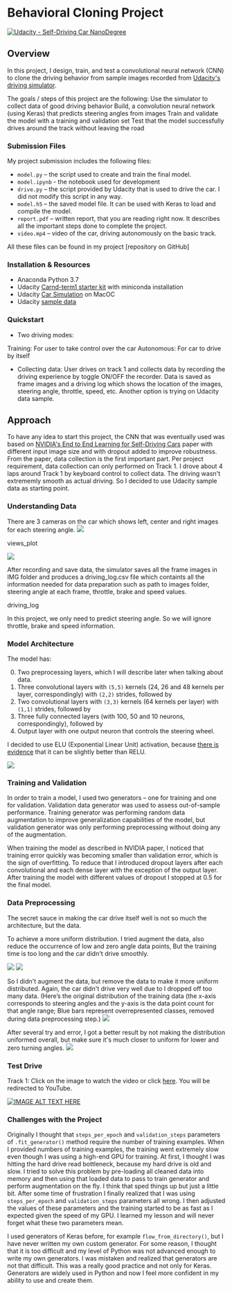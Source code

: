 # Behavioral Cloning Project

[![Udacity - Self-Driving Car NanoDegree](https://s3.amazonaws.com/udacity-sdc/github/shield-carnd.svg)](http://www.udacity.com/drive)

Overview
---


In this project, I design, train, and test a convolutional neural network (CNN) to clone the driving behavior from sample images recorded from [Udacity's driving simulator](https://github.com/udacity/self-driving-car-sim). 

The goals / steps of this project are the following: Use the simulator to collect data of good driving behavior Build, a convolution neural network (using Keras) that predicts steering angles from images Train and validate the model with a training and validation set Test that the model successfully drives around the track without leaving the road


### Submission Files

My project submission includes the following files:

* ```model.py``` – the script used to create and train the final model.
* ```model.ipynb``` - the notebook used for development
* ```drive.py``` – the script provided by Udacity that is used to drive the car. I did not modify this script in any way.
* ```model.h5``` – the saved model file. It can be used with Keras to load and compile the model.
* ```report.pdf``` – written report, that you are reading right now. It describes all the important steps done to complete the project.
* ```video.mp4``` – video of the car, driving autonomously on the basic track.

All these files can be found in my project [repository on GitHub]

### Installation & Resources
* Anaconda Python 3.7
* Udacity [Carnd-term1 starter kit](https://github.com/udacity/CarND-Term1-Starter-Kit) with miniconda installation
* Udacity [Car Simulation](https://github.com/udacity/self-driving-car-sim) on MacOC
* Udacity [sample data](https://d17h27t6h515a5.cloudfront.net/topher/2016/December/584f6edd_data/data.zip)

### Quickstart

* Two driving modes:

Training: For user to take control over the car
Autonomous: For car to drive by itself

* Collecting data: User drives on track 1 and collects data by recording the driving experience by toggle ON/OFF the recorder. Data is saved as frame images and a driving log which shows the location of the images, steering angle, throttle, speed, etc. Another option is trying on Udacity data sample.

Approach
---

To have any idea to start this project, the CNN that was eventually used was based on [NVIDIA's End to End Learning for Self-Driving Cars](https://arxiv.org/pdf/1604.07316v1.pdf) paper with different input image size and with dropout added to improve robustness. From the paper, data collection is the first important part. Per project requirement, data collection can only performed on Track 1. I drove about 4 laps around Track 1 by keyboard control to collect data. The driving wasn't extrememly smooth as actual driving. So I decided to use Udacity sample data as starting point.

### Understanding Data
There are 3 cameras on the car which shows left, center and right images for each steering angle.
<img src="./examples/camera.png">

views_plot

<img src="./examples/data_log.png">

After recording and save data, the simulator saves all the frame images in IMG folder and produces a driving_log.csv file which containts all the information needed for data preparation such as path to images folder, steering angle at each frame, throttle, brake and speed values.

driving_log

In this project, we only need to predict steering angle. So we will ignore throttle, brake and speed information.

### Model Architecture
The model has:

0. Two preprocessing layers, which I will describe later when talking about data.
1. Three convolutional layers with ```(5,5)``` kernels (24, 26 and 48 kernels per layer, correspondingly) with ```(2,2)``` strides, followed by
2. Two convolutional layers with ```(3,3)``` kernels (64 kernels per layer) with ```(1,1)``` strides, followed by
3. Three fully connected layers (with 100, 50 and 10 neurons, correspondingly), followed by
4. Output layer with one output neuron that controls the steering wheel.

I decided to use ELU (Exponential Linear Unit) activation, because [there is evidence](http://image-net.org/challenges/posters/JKU_EN_RGB_Schwarz_poster.pdf) that it can be slightly better than RELU. 

<img src="./examples/model.png">


### Training and Validation
In order to train a model, I used two generators – one for training and one for validation. Validation data generator was used to assess out-of-sample performance. Training generator was performing random data augmentation to improve generalization capabilities of the model, but validation generator was only performing preprocessing without doing any of the augmentation. 

When training the model as described in NVIDIA paper, I noticed that training error quickly was becoming smaller than validation error, which is the sign of overfitting. To reduce that I introduced dropout layers after each convolutional and each dense layer with the exception of the output layer. After training the model with different values of dropout I stopped at 0.5 for the final model.



### Data Preprocessing

The secret sauce in making the car drive itself well is not so much the architecture, but the data.

To achieve a more uniform distribution. I tried augment the data, also reduce the occurrence of low and zero angle data points, 
But the training time is too long and the car didn't drive smoothly.

<img src="./examples/hist_aug.png">
<img src="./examples/hist_aug_2.png">

So I didn't augment the data, but remove the data to make it more uniform distributed. Again, the car didn't drive very well due to I dropped off too many data. (Here’s the original distribution of the training data (the x-axis corresponds to steering angles and the y-axis is the data point count for that angle range; Blue bars represent overrepresented classes, removed during data preprocessing step.)
<img src="./examples/hist_depth10.png">

After several try and error, I got a better result by not making the distribution uniformed overall, but make sure it's much closer to uniform for lower and zero turning angles.
<img src="./examples/hist_depth3.png">

### Test Drive

Track 1: 
Click on the image to watch the video or click [here](https://youtu.be/ULiEcbUM2io). You will be redirected to YouTube.

[![IMAGE ALT TEXT HERE](./examples/youtube.png)](https://youtu.be/ULiEcbUM2io)



### Challenges with the Project

Originally I thought that ```steps_per_epoch``` and ```validation_steps``` parameters of ```.fit_generator()``` method require the number of training examples. When I provided numbers of training examples, the training went extremely slow even though I was using a high-end GPU for training. At first, I thought I was hitting the hard drive read bottleneck, because my hard drive is old and slow. I tried to solve this problem by pre-loading all cleaned data into memory and then using that loaded data to pass to train generator and perform augmentation on the fly. I think that sped things up but just a little bit. After some time of frustration I finally realized that I was using ```steps_per_epoch``` and ```validation_steps``` parameters all wrong. I then adjusted the values of these parameters and the training started to be as fast as I expected given the speed of my GPU. I learned my lesson and will never forget what these two parameters mean.

I used generators of Keras before, for example ```flow_from_directory()```, but I have never written my own custom generator. For some reason, I thought that it is too difficult and my level of Python was not advanced enough to write my own generators. I was mistaken and realized that generators are not that difficult. This was a really good practice and not only for Keras. Generators are widely used in Python and now I feel more confident in my ability to use and create them.

